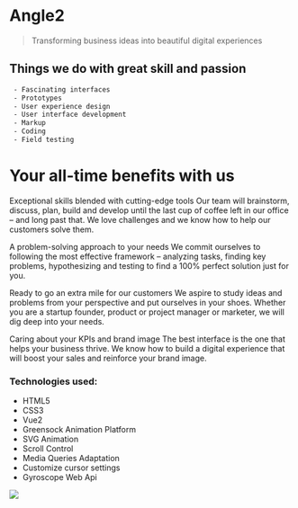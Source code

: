 # Angle2

> Transforming business ideas into beautiful digital experiences

## Things we do with great skill and passion

``` bash
 - Fascinating interfaces
 - Prototypes
 - User experience design
 - User interface development
 - Markup
 - Coding
 - Field testing
```

# Your all-time benefits with us
Exceptional skills blended with cutting-edge tools
Our team will brainstorm, discuss, plan, build and develop until the last cup of coffee left in our office – and long past that. We love challenges and we know how to help our customers solve them.

A problem-solving approach to your needs 
We commit ourselves to following the most effective framework – analyzing tasks, finding key problems, hypothesizing and testing to find a 100% perfect solution just for you.

Ready to go an extra mile for our customers 
We aspire to study ideas and problems from your perspective and put ourselves in your shoes. Whether you are a startup founder, product or project manager or marketer, we will dig deep into your needs.

Caring about your KPIs and brand image
The best interface is the one that helps your business thrive. We know how to build a digital experience that will boost your sales and reinforce your brand image.

### Technologies used:

* HTML5
* CSS3
* Vue2
* Greensock Animation Platform
* SVG Animation
* Scroll Control
* Media Queries Adaptation
* Customize cursor settings
* Gyroscope Web Api

![](http://process.angleto.com/projects-preview/angle2.jpg)
